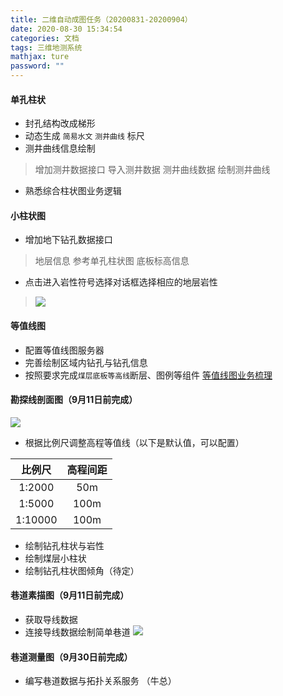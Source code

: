 ```yaml
---
title: 二维自动成图任务（20200831-20200904）
date: 2020-08-30 15:34:54
categories: 文档
tags: 三维地测系统
mathjax: ture
password: ""
---
```


#### 单孔柱状

* 封孔结构改成梯形
* 动态生成 `简易水文` `测井曲线` 标尺
* 测井曲线信息绘制
> 增加测井数据接口
> 导入测井数据
> 测井曲线数据
> 绘制测井曲线

* 熟悉综合柱状图业务逻辑
 
#### 小柱状图
* 增加地下钻孔数据接口
> 地层信息 参考单孔柱状图
> 底板标高信息

* 点击进入岩性符号选择对话框选择相应的地层岩性
> ![](15968582895156.png)


#### 等值线图
* 配置等值线图服务器
* 完善绘制区域内钻孔与钻孔信息
* 按照要求完成`煤层底板等高线`断层、图例等组件
[等值线图业务梳理](https://rhtect.github.io/2020/08/03/geodesic-DZX-Combing/)

#### 勘探线剖面图（9月11日前完成）
![](15980019995416.jpg)


* 根据比例尺调整高程等值线（以下是默认值，可以配置）

| 比例尺 | 高程间距 |
|:---:|:----:|
| 1:2000  |   50m   |
| 1:5000  |   100m   |
| 1:10000  |   100m   |

* 绘制钻孔柱状与岩性
* 绘制煤层小柱状
* 绘制钻孔柱状图倾角（待定）

#### 巷道素描图（9月11日前完成）
* 获取导线数据
* 连接导线数据绘制简单巷道
![](15987728597169.jpg)

#### 巷道测量图（9月30日前完成）
* 编写巷道数据与拓扑关系服务 （牛总）
